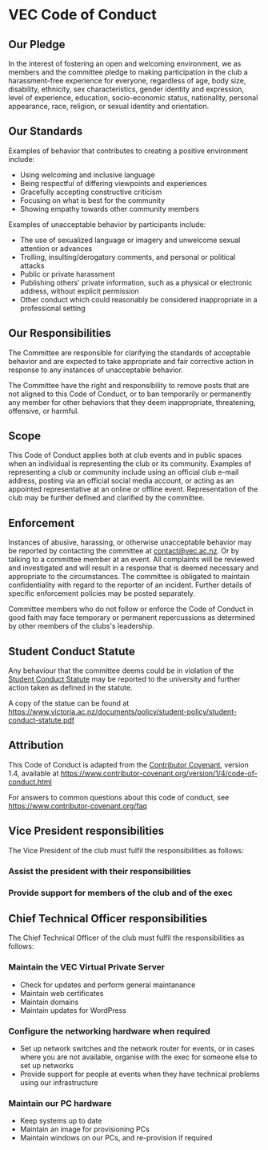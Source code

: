 # VEC Code of Conduct

## Our Pledge

In the interest of fostering an open and welcoming environment, we as
members and the committee pledge to making participation in the club
a harassment-free experience for everyone, regardless of age, body
size, disability, ethnicity, sex characteristics, gender identity and expression,
level of experience, education, socio-economic status, nationality, personal
appearance, race, religion, or sexual identity and orientation.

## Our Standards

Examples of behavior that contributes to creating a positive environment
include:

* Using welcoming and inclusive language
* Being respectful of differing viewpoints and experiences
* Gracefully accepting constructive criticism
* Focusing on what is best for the community
* Showing empathy towards other community members

Examples of unacceptable behavior by participants include:

* The use of sexualized language or imagery and unwelcome sexual attention or
  advances
* Trolling, insulting/derogatory comments, and personal or political attacks
* Public or private harassment
* Publishing others' private information, such as a physical or electronic
  address, without explicit permission
* Other conduct which could reasonably be considered inappropriate in a
  professional setting

## Our Responsibilities

The Committee are responsible for clarifying the standards of acceptable
behavior and are expected to take appropriate and fair corrective action in
response to any instances of unacceptable behavior.

The Committee have the right and responsibility to remove posts
that are not aligned to this Code of Conduct, or to ban temporarily or
permanently any member for other behaviors that they deem inappropriate,
threatening, offensive, or harmful.

## Scope

This Code of Conduct applies both at club events and in public spaces
when an individual is representing the club or its community. Examples of
representing a club or community include using an official club e-mail
address, posting via an official social media account, or acting as an appointed
representative at an online or offline event. Representation of the club may be
further defined and clarified by the committee.

## Enforcement

Instances of abusive, harassing, or otherwise unacceptable behavior may be
reported by contacting the committee at contact@vec.ac.nz. Or by talking to a
committee member at an event. All complaints will be reviewed and investigated
and will result in a response that is deemed necessary and appropriate to the
circumstances. The committee is obligated to maintain confidentiality with regard
to the reporter of an incident. Further details of specific enforcement policies
may be posted separately.

Committee members who do not follow or enforce the Code of Conduct in good
faith may face temporary or permanent repercussions as determined by other
members of the clubs's leadership.

## Student Conduct Statute

Any behaviour that the committee deems could be in violation of the
[Student Conduct Statute](https://www.victoria.ac.nz/documents/policy/student-policy/student-conduct-statute.pdf)
may be reported to the university and further action taken as defined in the statute.

A copy of the statue can be found at https://www.victoria.ac.nz/documents/policy/student-policy/student-conduct-statute.pdf

## Attribution

This Code of Conduct is adapted from the [Contributor Covenant][homepage], version 1.4,
available at https://www.contributor-covenant.org/version/1/4/code-of-conduct.html

[homepage]: https://www.contributor-covenant.org

For answers to common questions about this code of conduct, see
https://www.contributor-covenant.org/faq

## Vice President responsibilities
The Vice President of the club must fulfil the responsibilities as follows:
### Assist the president with their responsibilities
### Provide support for members of the club and of the exec

## Chief Technical Officer responsibilities
The Chief Technical Officer of the club must fulfil the responsibilities as follows:
### Maintain the VEC Virtual Private Server
* Check for updates and perform general maintanance
* Maintain web certificates
* Maintain domains
* Maintain updates for WordPress
### Configure the networking hardware when required
* Set up network switches and the network router for events, or in cases where you are not available, organise with the exec for someone else to set up networks
* Provide support for people at events when they have technical problems using our infrastructure
### Maintain our PC hardware
* Keep systems up to date
* Maintain an image for provisioning PCs
* Maintain windows on our PCs, and re-provision if required
